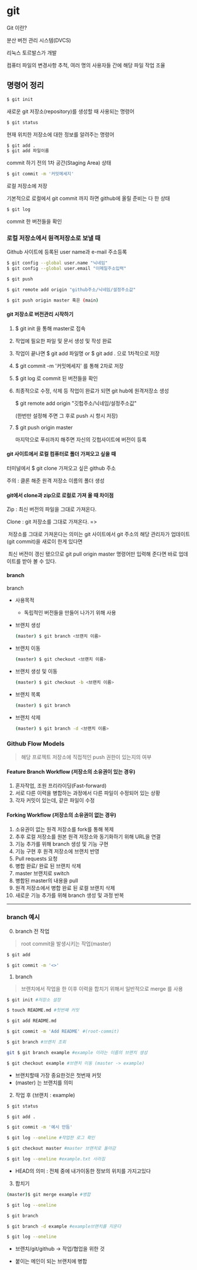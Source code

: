 # git

Git 이란?

 분산 버전 관리 시스템(DVCS)

리눅스 토르발스가 개발

컴퓨터 파일의 변경사항 추척, 여러 명의 사용자들 간에 해당 파일 작업 조율

## 명령어 정리

```bash
$ git init
```

새로운 git 저장소(repository)를 생성할 때 사용되는 명령어



```bash
$ git status
```

현재 위치한 저장소에 대한 정보를 알려주는 명령어



```bash
$ git add .
$ git add 파일이름
```

commit 하기 전의 1차 공간(Staging Area) 상태



```bash
$ git commit -m '커밋메세지'
```

로컬 저장소에 저장



기본적으로 로컬에서 git commit 까지 하면 github에 올릴 준비는 다 한 상태

```bash
$ git log
```

commit 한 버전들을 확인



### 로컬 저장소에서 원격저장소로 보낼 때

Github 사이트에 등록된 user name과 e-mail 주소등록

```bash
$ git config --global user.name "닉네임"
$ git config --global user.email "이메일주소입력"
```



```bash
$ git push
```

```bash
$ git remote add origin "github주소/닉네임/설정주소값"
```

```bash
$ git push origin master 혹은 (main)
```



#### git 저장소로 버전관리 시작하기

1. $ git init 을 통해 master로 접속

2. 작업에 필요한 파일 및 문서 생성 및 작성 완료

3. 작업이 끝나면 $ git add 파일명 or $ git add . 으로 1차적으로 저장

4. $ git commit -m '커밋메세지' 를 통해 2차로 저장

5. $ git log 로 commit 된 버전들을 확인

6. 최종적으로 수정, 삭제 등 작업이 완료가 되면 git hub에 원격저장소 생성

   $ git remote add origin "깃헙주소/닉네임/설정주소값"

   (한번만 설정해 주면 그 후로 push 시 항시 저장)

7. $ git push origin master

   마지막으로 푸쉬까지 해주면 자신의 깃헙사이트에 버전이 등록



#### git 사이트에서 로컬 컴퓨터로 폴더 가져오고 싶을 때

터미널에서 $ git clone 가져오고 싶은 github 주소

주의 : 클론 해준 원격 저장소 이름의 폴더 생성

#### git에서 clone과 zip으로 로컬로 가져 올 때 차이점

Zip : 최신 버전의 파일을 그대로 가져온다.

Clone : git 저장소를 그대로 가져온다. => 

​			저장소를 그대로 가져온다는 의미는 git 사이트에서 git 주소의 해당 관리자가 업데이트(git commit)을 새로이 한게 있다면

​			최신 버전이 갱신 됐으므로 git pull origin master 명령어만 입력해 준다면 바로 업데이트를 받아 볼 수 있다.

#### branch 

branch

- 사용목적
  - 독립적인 버전들을 만들어 나가기 위해 사용

- 브랜치 생성

  ``` bash
  (master) $ git branch <브랜치 이름>
  ```

- 브랜치 이동

  ``` bash
  (master) $ git checkout <브랜치 이름>
  ```

- 브랜치 생성 및 이동

  ```bash
  (master) $ git checkout -b <브랜치 이름>
  ```

- 브랜치 목록

  ``` bash
  (master) $ git branch
  ```

- 브랜치 삭제

  ``` bash
  (master) $ git branch -d <브랜치 이름>
  ```



### Github Flow Models

> 해당 프로젝트 저장소에 직접적인 push 권한이 있는지의 여부

#### Feature Branch Workflow (저장소의 소유권이 있는 경우)

1. 혼자작업, 조원 프리라이딩(Fast-forward)
2. 서로 다른 이력을 병합하는 과정에서 다른 파일이 수정되어 있는 상황
3. 각자 커밋이 있는데, 같은 파일이 수정



#### Forking Workflow (저장소의 소유권이 없는 경우)

1. 소유권이 없는 원격 저장소를 fork를 통해 복제
2. 추후 로컬 저장소를 원본 원격 저장소와 동기화하기 위해 URL을 연결
3. 기능 추가를 위해 branch 생성 및 기능 구현
4. 기능 구현 후 원격 저장소에 브랜치 반영
5. Pull requests 요청
6. 병합 완료/ 완료 된 브랜치 삭제
7. master 브랜치로 switch
8. 병합된 master의 내용을 pull
9. 원격 저장소에서 병합 완료 된 로컬 브랜치 삭제
10. 새로운 기능 추가를 위해 branch 생성 및 과정 반복

---



### branch 예시

0. branch 전 작업

> root commit을 발생시키는 작업(master)

```bash
$ git add 

$ git commit -m '<>'
```



1. branch 

> 브랜치에서 작업을 한 이후 이력을 합치기 위해서 일반적으로 merge 를 사용

```bash
$ git init #저장소 설정

$ touch README.md #첫번째 커밋

$ git add README.md

$ git commit -m 'Add README' #(root-commit)

$ git branch #브랜치 조회

git $ git branch example #example 이라는 이름의 브랜치 생성

$ git checkout example #브랜치 이동 (master -> example)
```

- 브랜치할때 가장 중요한것은 첫번재 커밋
- (master) 는 브랜치를 의미



2. 작업 후 (브랜치 : example)

```bash
$ git status

$ git add .

$ git commit -m '예시 만듬'

$ git log --oneline #작업한 로그 확인

$ git checkout master #master 브랜치로 돌아감

$ git log --oneline #example.txt 사라짐
```

- HEAD의 의미 : 전체 중에 내가이동한 정보의 위치를 가지고있다



3. 합치기

```bash
(master)$ git merge example #병합

$ git log --oneline

$ git branch

$ git branch -d example #example브랜치를 지운다

$ git log --oneline
```

- 브랜치/git/github -> 작업/협업을 위한 것

- 붙이는 메인이 되는 브랜치에 병합




​	